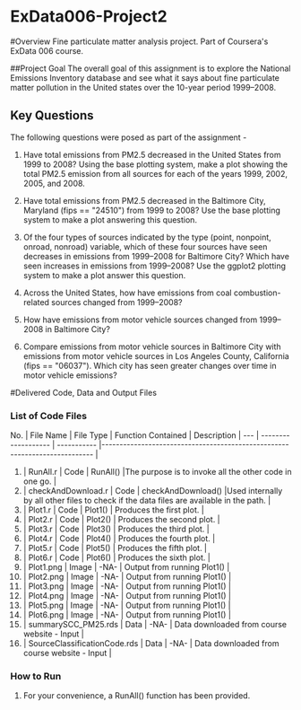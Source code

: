 ExData006-Project2
==================

#Overview
Fine particulate matter analysis project. Part of Coursera's ExData 006 course.

##Project Goal
The overall goal of this assignment is to explore the National Emissions Inventory database and see what it says about fine particulate matter pollution in the United states over the 10-year period 1999–2008.

## Key Questions
The following questions were posed as part of the assignment -

1. Have total emissions from PM2.5 decreased in the United States from 1999 to 2008? Using the base plotting system, make a plot showing the total PM2.5 emission from all sources for each of the years 1999, 2002, 2005, and 2008.

2. Have total emissions from PM2.5 decreased in the Baltimore City, Maryland (fips == "24510") from 1999 to 2008? Use the base plotting system to make a plot answering this question.

3. Of the four types of sources indicated by the type (point, nonpoint, onroad, nonroad) variable, which of these four sources have seen decreases in emissions from 1999–2008 for Baltimore City? Which have seen increases in emissions from 1999–2008? Use the ggplot2 plotting system to make a plot answer this question.

4. Across the United States, how have emissions from coal combustion-related sources changed from 1999–2008?

5. How have emissions from motor vehicle sources changed from 1999–2008 in Baltimore City?

6. Compare emissions from motor vehicle sources in Baltimore City with emissions from motor vehicle sources in Los Angeles County, California (fips == "06037"). Which city has seen greater changes over time in motor vehicle emissions?
 
#Delivered Code, Data and Output Files

### List of Code Files

No. | File Name          | File Type  | Function Contained | Description                                          |
--- | ------------------- | ----------- |--------------------------------------------------------------------------- |
1.  | RunAll.r           | Code       | RunAll()           |The purpose is to invoke all the other code in one go. |
2.  | checkAndDownload.r | Code       | checkAndDownload() |Used internally by all other files to check if the data files are available in the path.   |
3.  | Plot1.r            | Code       | Plot1()            | Produces the first plot.                              |
4.  | Plot2.r            | Code       | Plot2()            | Produces the second plot.                             |
5.  | Plot3.r            | Code       | Plot3()            | Produces the third plot.                              |
6.  | Plot4.r            | Code       | Plot4()            | Produces the fourth plot.                             |
7.  | Plot5.r            | Code       | Plot5()            | Produces the fifth plot.                              |
8.  | Plot6.r            | Code       | Plot6()            | Produces the sixth plot.                              |
9.  | Plot1.png          | Image      | -NA-               | Output from running Plot1()                           |
10. | Plot2.png          | Image      | -NA-               | Output from running Plot1()                           |
11. | Plot3.png          | Image      | -NA-               | Output from running Plot1()                           |
12. | Plot4.png          | Image      | -NA-               | Output from running Plot1()                           |
13. | Plot5.png          | Image      | -NA-               | Output from running Plot1()                           |
14. | Plot6.png          | Image      | -NA-               | Output from running Plot1()                           |
15. | summarySCC_PM25.rds | Data       | -NA-               | Data downloaded from course website - Input           |
16. | SourceClassificationCode.rds | Data       | -NA-   | Data downloaded from course website - Input           |

### How to Run
1. For your convenience, a RunAll() function has been provided. 
